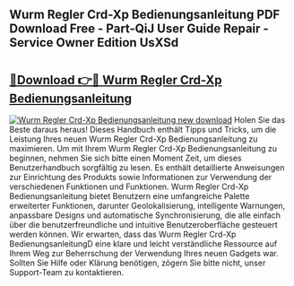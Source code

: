 ## Wurm Regler Crd-Xp Bedienungsanleitung PDF Download Free - Part-QiJ User Guide Repair - Service Owner Edition UsXSd

# <h2><a href="http://df5o23b.blite.top/?on=Wurm+Regler+Crd-Xp+Bedienungsanleitung">🔗Download 👉🔴 Wurm Regler Crd-Xp Bedienungsanleitung</a></h2>

[![Wurm Regler Crd-Xp Bedienungsanleitung new download](https://i.imgur.com/lujVjoI.png)](http://df5o23b.blite.top/?on=Wurm+Regler+Crd-Xp+Bedienungsanleitung)
Holen Sie das Beste daraus heraus! Dieses Handbuch enthält Tipps und Tricks, um die Leistung Ihres neuen Wurm Regler Crd-Xp Bedienungsanleitung zu maximieren. Um mit Ihrem Wurm Regler Crd-Xp Bedienungsanleitung zu beginnen, nehmen Sie sich bitte einen Moment Zeit, um dieses Benutzerhandbuch sorgfältig zu lesen. Es enthält detaillierte Anweisungen zur Einrichtung des Produkts sowie Informationen zur Verwendung der verschiedenen Funktionen und Funktionen. Wurm Regler Crd-Xp Bedienungsanleitung bietet Benutzern eine umfangreiche Palette erweiterter Funktionen, darunter Geolokalisierung, intelligente Warnungen, anpassbare Designs und automatische Synchronisierung, die alle einfach über die benutzerfreundliche und intuitive Benutzeroberfläche gesteuert werden können. Wir erwarten, dass das Wurm Regler Crd-Xp BedienungsanleitungD eine klare und leicht verständliche Ressource auf Ihrem Weg zur Beherrschung der Verwendung Ihres neuen Gadgets war. Sollten Sie Hilfe oder Klärung benötigen, zögern Sie bitte nicht, unser Support-Team zu kontaktieren.
